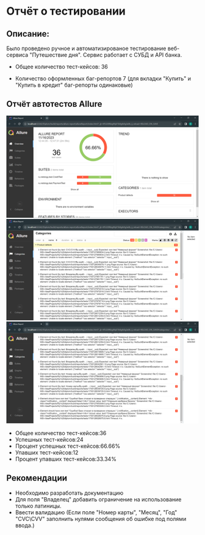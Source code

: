 # Отчёт о тестировании
## Описание:
 Было проведено ручное и автоматизированое тестирование веб-сервиса "Путешествие дня". Сервис работает с СУБД и API банка.

- Общее количество тест-кейсов: 36

- Количество оформленных баг-репортов 7 (для вкладки "Купить" и "Купить в кредит" баг-репорты одинаковые)
## Отчёт автотестов Allure 
![image](https://github.com/VladimirStartTest/Diplom/blob/main/documents/images/%D0%A1%D0%BD%D0%B8%D0%BC%D0%BE%D0%BA%20%D1%8D%D0%BA%D1%80%D0%B0%D0%BD%D0%B0%20(21).png)
![image](https://github.com/VladimirStartTest/Diplom/blob/main/documents/images/%D0%A1%D0%BD%D0%B8%D0%BC%D0%BE%D0%BA%20%D1%8D%D0%BA%D1%80%D0%B0%D0%BD%D0%B0%20(22).png)
![image](https://github.com/VladimirStartTest/Diplom/blob/main/documents/images/%D0%A1%D0%BD%D0%B8%D0%BC%D0%BE%D0%BA%20%D1%8D%D0%BA%D1%80%D0%B0%D0%BD%D0%B0%20(23).png)
- Общее количество тест-кейсов:36
- Успешных тест-кейсов:24
- Процент успешных тест-кейсов:66.66%
- Упавших тест-кейсов:12
- Процент упавших тест-кейсов:33.34%

## Рекомендации 
- Необходимо разработать документацию
- Для поля "Владелец" добавить ограничение на использование только латиницы.
- Ввести валидацию (Если поле "Номер карты", "Месяц", "Год" "CVC\CVV" заполнить нулями сообщения об ошибке под полями ввода.)